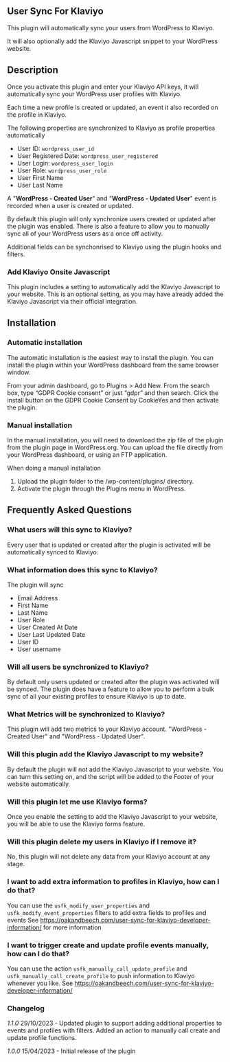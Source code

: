 ## User Sync For Klaviyo

This plugin will automatically sync your users from WordPress to Klaviyo. 

It will also optionally add the Klaviyo Javascript snippet to your WordPress website.

## Description
Once you activate this plugin and enter your Klaviyo API keys, it will automatically sync your WordPress user profiles with Klaviyo.

Each time a new profile is created or updated, an event it also recorded on the profile in Klaviyo.

The following properties are synchronized to Klaviyo as profile properties automatically

  * User ID: `wordpress_user_id`
 * User Registered Date: `wordpress_user_registered`
 * User Login: `wordpress_user_login`
 * User Role: `wordpress_user_role`
 * User First Name
 * User Last Name

A \"**WordPress - Created User**\" and \"**WordPress - Updated User**\" event is recorded when a user is created or updated.

By default this plugin will only synchronize users created or updated after the plugin was enabled. There is also a feature to allow you to manually sync all of your WordPress users as a once off activity.

Additional fields can be synchonrised to Klaviyo using the plugin hooks and filters.

### Add Klaviyo Onsite Javascript
This plugin includes a setting to automatically add the Klaviyo Javascript to your website. This is an optional setting, as you may have already added the Klaviyo Javascript via their official integration.

## Installation

### Automatic installation

The automatic installation is the easiest way to install the plugin. You can install the plugin within your WordPress dashboard from the same browser window.
 
From your admin dashboard, go to Plugins > Add New. From the search box, type “GDPR Cookie consent” or just “gdpr” and then search. Click the install button on the GDPR Cookie Consent by CookieYes and then activate the plugin.

### Manual installation

In the manual installation, you will need to download the zip file of the plugin from the plugin page in WordPress.org. You can upload the file directly from your WordPress dashboard, or using an FTP application.

When doing a manual installation

1.  Upload the plugin folder to the /wp-content/plugins/ directory.
2.  Activate the plugin through the Plugins menu in WordPress.


## Frequently Asked Questions
### What users will this sync to Klaviyo?
Every user that is updated or created after the plugin is activated will be automatically synced to Klaviyo.

### What information does this sync to Klaviyo?  
The plugin will sync
* Email Address
* First Name
* Last Name
* User Role
* User Created At Date
* User Last Updated Date
* User ID
* User username

### Will all users be synchronized to Klaviyo?
By default only users updated or created after the plugin was activated will be synced. The plugin does have a feature to allow you to perform a bulk sync of all your existing profiles to ensure Klaviyo is up to date.

### What Metrics will be synchronized to Klaviyo? 
This plugin will add two metrics to your Klaviyo account. \"WordPress - Created User\" and \"WordPress - Updated User\".

### Will this plugin add the Klaviyo Javascript to my website? 
By default the plugin will not add the Klaviyo Javascript to your website. You can turn this setting on, and the script will be added to the Footer of your website automatically.

### Will this plugin let me use Klaviyo forms? 
Once you enable the setting to add the Klaviyo Javascript to your website, you will be able to use the Klaviyo forms feature.

### Will this plugin delete my users in Klaviyo if I remove it? 
No, this plugin will not delete any data from your Klaviyo account at any stage.

### I want to add extra information to profiles in Klaviyo, how can I do that?
You can use the `usfk_modify_user_properties` and `usfk_modify_event_properties` filters to add extra fields to profiles and events
See https://oakandbeech.com/user-sync-for-klaviyo-developer-information/ for more information

### I want to trigger create and update profile events manually, how can I do that?
You can use the action `usfk_manually_call_update_profile` and `usfk_manually_call_create_profile` to push information to Klaviyo whenever you like.
See https://oakandbeech.com/user-sync-for-klaviyo-developer-information/

### Changelog 
*1.1.0* 29/10/2023 - Updated plugin to support adding additional properties to events and profiles with filters. Added an action to manually call create and update profile functions.

*1.0.0* 15/04/2023 - Initial release of the plugin